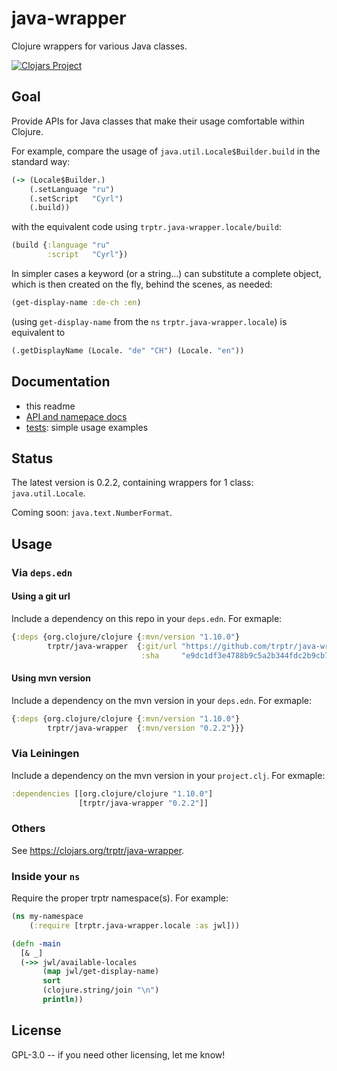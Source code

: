 # java-wrapper

Clojure wrappers for various Java classes.

[![Clojars Project](https://img.shields.io/clojars/v/trptr/java-wrapper.svg)](https://clojars.org/trptr/java-wrapper)

## Goal

Provide APIs for Java classes that make their usage comfortable within Clojure.

For example, compare the usage of `java.util.Locale$Builder.build` in the standard way:

```clojure
(-> (Locale$Builder.)
    (.setLanguage "ru")
    (.setScript   "Cyrl")
    (.build))
```
with the equivalent code using `trptr.java-wrapper.locale/build`:

```clojure
(build {:language "ru"
        :script   "Cyrl"})
```

In simpler cases a keyword (or a string...) can substitute a complete object, which is then created on the fly,
behind the scenes, as needed:

```clojure
(get-display-name :de-ch :en)
```

(using `get-display-name` from the `ns` `trptr.java-wrapper.locale`) is equivalent to

```clojure
(.getDisplayName (Locale. "de" "CH") (Locale. "en"))
```

## Documentation

* this readme
* [API and namepace docs](http://trptr.github.io/java-wrapper/index.html)
* [tests](test/trptr/java_wrapper): simple usage examples


## Status

The latest version is 0.2.2, containing wrappers for 1 class: `java.util.Locale`.

Coming soon: `java.text.NumberFormat`.


## Usage

### Via `deps.edn`

#### Using a git url

Include a dependency on this repo in your `deps.edn`. For exmaple:

```clojure
{:deps {org.clojure/clojure {:mvn/version "1.10.0"}
        trptr/java-wrapper  {:git/url "https://github.com/trptr/java-wrapper.git"
                             :sha     "e9dc1df3e4788b9c5a2b344fdc2b9cb71763e29f"}}}
```

#### Using mvn version

Include a dependency on the mvn version in your `deps.edn`. For exmaple:

```clojure
{:deps {org.clojure/clojure {:mvn/version "1.10.0"}
        trptr/java-wrapper  {:mvn/version "0.2.2"}}}
```
### Via Leiningen

Include a dependency on the mvn version in your `project.clj`. For exmaple:

```clojure
:dependencies [[org.clojure/clojure "1.10.0"]
               [trptr/java-wrapper "0.2.2"]]
```

### Others

See https://clojars.org/trptr/java-wrapper.

### Inside your `ns`

Require the proper trptr namespace(s). For example:

```clojure
(ns my-namespace
    (:require [trptr.java-wrapper.locale :as jwl]))

(defn -main
  [& _]
  (->> jwl/available-locales
       (map jwl/get-display-name)
       sort
       (clojure.string/join "\n")
       println))
```

## License

GPL-3.0 -- if you need other licensing, let me know!
